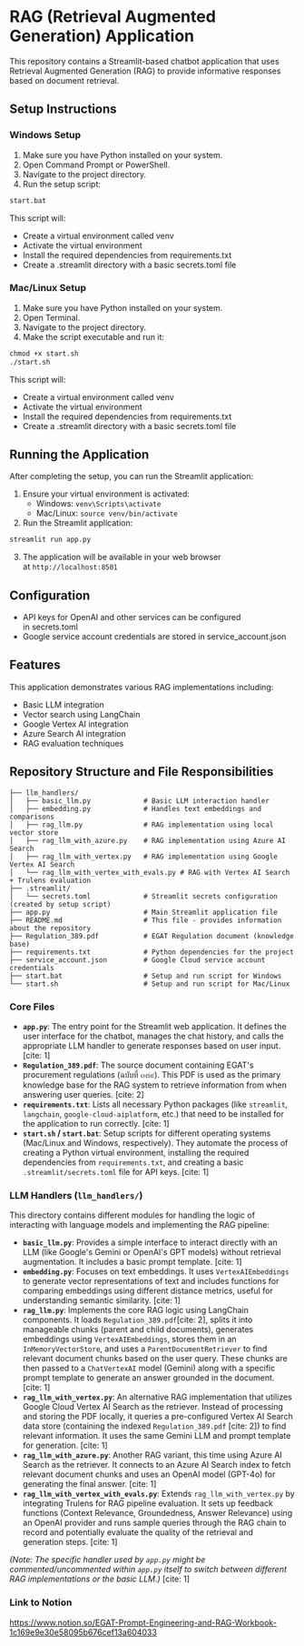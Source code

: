 # **RAG (Retrieval Augmented Generation) Application**

This repository contains a Streamlit-based chatbot application that uses Retrieval Augmented Generation (RAG) to provide informative responses based on document retrieval.

## **Setup Instructions**

### **Windows Setup**

1. Make sure you have Python installed on your system.
2. Open Command Prompt or PowerShell.
3. Navigate to the project directory.
4. Run the setup script:

```bash
start.bat
```

This script will:

- Create a virtual environment called venv
- Activate the virtual environment
- Install the required dependencies from requirements.txt
- Create a .streamlit directory with a basic secrets.toml file

### **Mac/Linux Setup**

1. Make sure you have Python installed on your system.
2. Open Terminal.
3. Navigate to the project directory.
4. Make the script executable and run it:

```bash
chmod +x start.sh
./start.sh
```

This script will:

- Create a virtual environment called venv
- Activate the virtual environment
- Install the required dependencies from requirements.txt
- Create a .streamlit directory with a basic secrets.toml file

## **Running the Application**

After completing the setup, you can run the Streamlit application:

1. Ensure your virtual environment is activated:
   - Windows: `venv\Scripts\activate`
   - Mac/Linux: `source venv/bin/activate`
2. Run the Streamlit application:

```bash
streamlit run app.py
```

3. The application will be available in your web browser at `http://localhost:8501`

## **Configuration**

- API keys for OpenAI and other services can be configured in secrets.toml
- Google service account credentials are stored in service_account.json

## **Features**

This application demonstrates various RAG implementations including:

- Basic LLM integration
- Vector search using LangChain
- Google Vertex AI integration
- Azure Search AI integration
- RAG evaluation techniques

## Repository Structure and File Responsibilities

```
├── llm_handlers/
│   ├── basic_llm.py             # Basic LLM interaction handler
│   ├── embedding.py             # Handles text embeddings and comparisons
│   ├── rag_llm.py               # RAG implementation using local vector store
│   ├── rag_llm_with_azure.py    # RAG implementation using Azure AI Search
│   ├── rag_llm_with_vertex.py   # RAG implementation using Google Vertex AI Search
│   └── rag_llm_with_vertex_with_evals.py # RAG with Vertex AI Search + Trulens evaluation
├── .streamlit/
│   └── secrets.toml             # Streamlit secrets configuration (created by setup script)
├── app.py                       # Main Streamlit application file
├── README.md                    # This file - provides information about the repository
├── Regulation_389.pdf           # EGAT Regulation document (knowledge base)
├── requirements.txt             # Python dependencies for the project
├── service_account.json         # Google Cloud service account credentials
├── start.bat                    # Setup and run script for Windows
└── start.sh                     # Setup and run script for Mac/Linux
```

### Core Files

- **`app.py`**: The entry point for the Streamlit web application. It defines the user interface for the chatbot, manages the chat history, and calls the appropriate LLM handler to generate responses based on user input. [cite: 1]
- **`Regulation_389.pdf`**: The source document containing EGAT's procurement regulations (ฉบับที่ ๓๘๙). This PDF is used as the primary knowledge base for the RAG system to retrieve information from when answering user queries. [cite: 2]
- **`requirements.txt`**: Lists all necessary Python packages (like `streamlit`, `langchain`, `google-cloud-aiplatform`, etc.) that need to be installed for the application to run correctly. [cite: 1]
- **`start.sh` / `start.bat`**: Setup scripts for different operating systems (Mac/Linux and Windows, respectively). They automate the process of creating a Python virtual environment, installing the required dependencies from `requirements.txt`, and creating a basic `.streamlit/secrets.toml` file for API keys. [cite: 1]

### LLM Handlers (`llm_handlers/`)

This directory contains different modules for handling the logic of interacting with language models and implementing the RAG pipeline:

- **`basic_llm.py`**: Provides a simple interface to interact directly with an LLM (like Google's Gemini or OpenAI's GPT models) without retrieval augmentation. It includes a basic prompt template. [cite: 1]
- **`embedding.py`**: Focuses on text embeddings. It uses `VertexAIEmbeddings` to generate vector representations of text and includes functions for comparing embeddings using different distance metrics, useful for understanding semantic similarity. [cite: 1]
- **`rag_llm.py`**: Implements the core RAG logic using LangChain components. It loads `Regulation_389.pdf`[cite: 2], splits it into manageable chunks (parent and child documents), generates embeddings using `VertexAIEmbeddings`, stores them in an `InMemoryVectorStore`, and uses a `ParentDocumentRetriever` to find relevant document chunks based on the user query. These chunks are then passed to a `ChatVertexAI` model (Gemini) along with a specific prompt template to generate an answer grounded in the document. [cite: 1]
- **`rag_llm_with_vertex.py`**: An alternative RAG implementation that utilizes Google Cloud Vertex AI Search as the retriever. Instead of processing and storing the PDF locally, it queries a pre-configured Vertex AI Search data store (containing the indexed `Regulation_389.pdf` [cite: 2]) to find relevant information. It uses the same Gemini LLM and prompt template for generation. [cite: 1]
- **`rag_llm_with_azure.py`**: Another RAG variant, this time using Azure AI Search as the retriever. It connects to an Azure AI Search index to fetch relevant document chunks and uses an OpenAI model (GPT-4o) for generating the final answer. [cite: 1]
- **`rag_llm_with_vertex_with_evals.py`**: Extends `rag_llm_with_vertex.py` by integrating Trulens for RAG pipeline evaluation. It sets up feedback functions (Context Relevance, Groundedness, Answer Relevance) using an OpenAI provider and runs sample queries through the RAG chain to record and potentially evaluate the quality of the retrieval and generation steps. [cite: 1]

_(Note: The specific handler used by `app.py` might be commented/uncommented within `app.py` itself to switch between different RAG implementations or the basic LLM.)_ [cite: 1]

### Link to Notion

https://www.notion.so/EGAT-Prompt-Engineering-and-RAG-Workbook-1c169e9e30e58095b676cef13a604033
